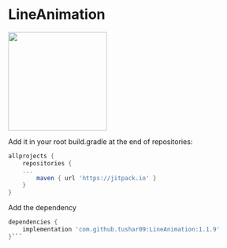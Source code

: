 # LineAnimation
<img src="https://raw.githubusercontent.com/tushar09/LineAnimation/development/gif.gif" width="200">

Add it in your root build.gradle at the end of repositories:
```gradle
allprojects {
    repositories {
    ...
        maven { url 'https://jitpack.io' }
    }
}
```
Add the dependency
 
```gradle
dependencies {
    implementation 'com.github.tushar09:LineAnimation:1.1.9'
}```
